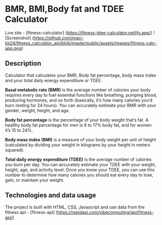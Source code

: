# BMR, BMI,Body fat and TDEE Calculator

Live site - [fitness-calculator] (https://fitness-tdee-calculator.netlify.app/)
! [Screenshot] (https://github.com/maci-kb24/fitness_calculator_api/blob/master/public/assets/images/fitness-calc-app.png)

## Description

Calculator that calculates your BMR, Body fat percentage, body mass index and your total daily energy expenditure or TDEE.

**Basal metabolic rate (BMR)** is the average number of calories your body requires every day to fuel essential functions like breathing, pumping blood, producing hormones, and so forth (basically, it’s how many calories you’d burn resting for 24 hours). You can accurately estimate your BMR with your gender, weight, height, and age.

**Body fat percentage** is the percentage of your body weight that’s fat. A healthy body fat percentage for men is 8 to 17% body fat, and for women it’s 15 to 24%.

**Body mass index (BMI)** is a measure of your body weight per unit of height (calculated by dividing your weight in kilograms by your height in meters squared).

**Total daily energy expenditure (TDEE)** is the average number of calories you burn per day. You can accurately estimate your TDEE with your weight, height, age, and activity level. Once you know your TDEE, you can use this number to determine how many calories you should eat every day to lose, gain, or maintain your weight.

## Technologies and data usage

The project is built with HTML, CSS, Javascript and use data from the fitness api - [fitness-api] (https://rapidapi.com/vibecomputing/api/fitness-api/)
